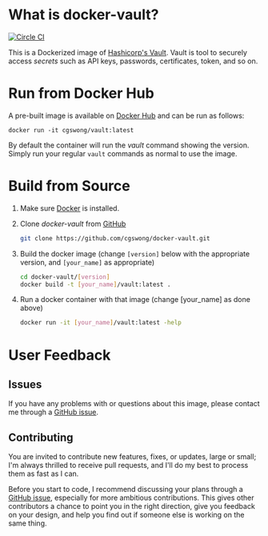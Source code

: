 # What is docker-vault?
[![Circle CI](https://circleci.com/gh/cgswong/docker-vault.svg?style=svg)](https://circleci.com/gh/cgswong/docker-vault)

This is a Dockerized image of [Hashicorp's Vault](https://vaultproject.io/intro/index.html). Vault is tool to securely access _secrets_ such as API keys, passwords, certificates, token, and so on.


# Run from Docker Hub
A pre-built image is available on [Docker Hub](https://registry.hub.docker.com/u/cgswong/vault) and can be run as follows:

    docker run -it cgswong/vault:latest

By default the container will run the *vault* command showing the version. Simply run your regular `vault` commands as normal to use the image.


# Build from Source
1. Make sure [Docker](https://www.docker.com) is installed.

2. Clone _docker-vault_ from [GitHub](https://github.com/cgswong/docker-vault)

   ```sh
   git clone https://github.com/cgswong/docker-vault.git
   ```
3. Build the docker image (change `[version]` below with the appropriate version, and `[your_name]` as appropriate)

   ```sh
   cd docker-vault/[version]
   docker build -t [your_name]/vault:latest .
   ```

4. Run a docker container with that image (change [your_name] as done above)

   ```sh
   docker run -it [your_name]/vault:latest -help
   ```

# User Feedback

## Issues
If you have any problems with or questions about this image, please contact me through a [GitHub issue](https://github.com/cgswong/docker-vault/issues).

## Contributing
You are invited to contribute new features, fixes, or updates, large or small; I'm always thrilled to receive pull requests, and I'll do my best to process them as fast as I can.

Before you start to code, I recommend discussing your plans through a [GitHub issue](https://github.com/cgswong/docker-vault/issues), especially for more ambitious contributions. This gives other contributors a chance to point you in the right direction, give you feedback on your design, and help you find out if someone else is working on the same thing.
